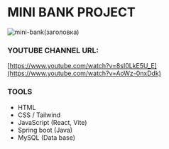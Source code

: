# MINI BANK PROJECT


![mini-bank(заголовка)](https://github.com/DavlatbekRabbimov/Authentication-react-project/assets/110993036/d9c16a72-0727-497d-b9ac-aad7eade5e9f)
### YOUTUBE CHANNEL URL: 
[https://www.youtube.com/watch?v=8sI0LkE5U_E](https://www.youtube.com/watch?v=AoWz-0nxDdk)

### TOOLS
- HTML
- CSS / Tailwind
- JavaScript (React, Vite)
- Spring boot (Java)
- MySQL (Data base)
